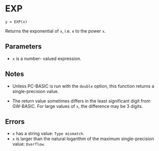 # EXP
`y = EXP(x)`

Returns the exponential of `x`, i.e. `e` to the power `x`.

## Parameters
* `x` is a number- valued expression.
## Notes
* Unless PC-BASIC is run with the `double` option, this function returns a single-precision value.

* The return value sometimes differs in the least significant digit from GW-BASIC. For large values of `x`, the difference may be 3 digits.
## Errors
* `x` has a string value: `Type mismatch`.
* `x` is larger than the natural logarithm of the maximum single-precision value: `Overflow`.